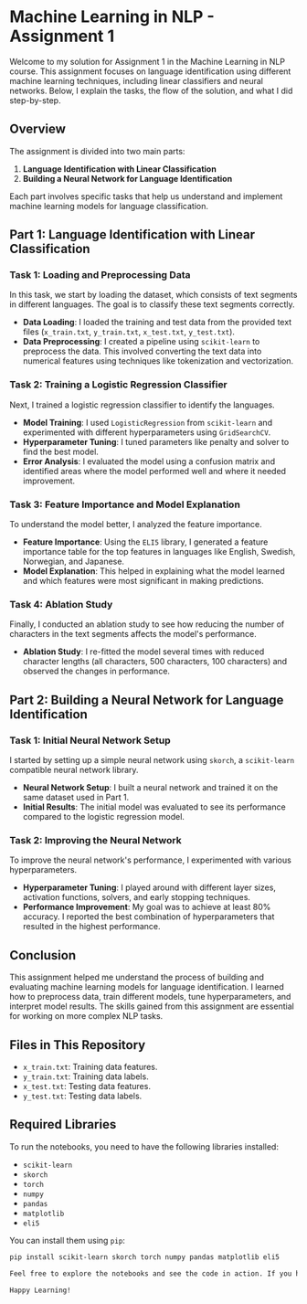 # Machine Learning in NLP - Assignment 1

Welcome to my solution for Assignment 1 in the Machine Learning in NLP course. This assignment focuses on language identification using different machine learning techniques, including linear classifiers and neural networks. Below, I explain the tasks, the flow of the solution, and what I did step-by-step.

## Overview

The assignment is divided into two main parts:
1. **Language Identification with Linear Classification**
2. **Building a Neural Network for Language Identification**

Each part involves specific tasks that help us understand and implement machine learning models for language classification.

## Part 1: Language Identification with Linear Classification

### Task 1: Loading and Preprocessing Data

In this task, we start by loading the dataset, which consists of text segments in different languages. The goal is to classify these text segments correctly.

- **Data Loading**: I loaded the training and test data from the provided text files (`x_train.txt`, `y_train.txt`, `x_test.txt`, `y_test.txt`).
- **Data Preprocessing**: I created a pipeline using `scikit-learn` to preprocess the data. This involved converting the text data into numerical features using techniques like tokenization and vectorization.

### Task 2: Training a Logistic Regression Classifier

Next, I trained a logistic regression classifier to identify the languages.

- **Model Training**: I used `LogisticRegression` from `scikit-learn` and experimented with different hyperparameters using `GridSearchCV`.
- **Hyperparameter Tuning**: I tuned parameters like penalty and solver to find the best model.
- **Error Analysis**: I evaluated the model using a confusion matrix and identified areas where the model performed well and where it needed improvement.

### Task 3: Feature Importance and Model Explanation

To understand the model better, I analyzed the feature importance.

- **Feature Importance**: Using the `ELI5` library, I generated a feature importance table for the top features in languages like English, Swedish, Norwegian, and Japanese.
- **Model Explanation**: This helped in explaining what the model learned and which features were most significant in making predictions.

### Task 4: Ablation Study

Finally, I conducted an ablation study to see how reducing the number of characters in the text segments affects the model's performance.

- **Ablation Study**: I re-fitted the model several times with reduced character lengths (all characters, 500 characters, 100 characters) and observed the changes in performance.

## Part 2: Building a Neural Network for Language Identification

### Task 1: Initial Neural Network Setup

I started by setting up a simple neural network using `skorch`, a `scikit-learn` compatible neural network library.

- **Neural Network Setup**: I built a neural network and trained it on the same dataset used in Part 1.
- **Initial Results**: The initial model was evaluated to see its performance compared to the logistic regression model.

### Task 2: Improving the Neural Network

To improve the neural network's performance, I experimented with various hyperparameters.

- **Hyperparameter Tuning**: I played around with different layer sizes, activation functions, solvers, and early stopping techniques.
- **Performance Improvement**: My goal was to achieve at least 80% accuracy. I reported the best combination of hyperparameters that resulted in the highest performance.

## Conclusion

This assignment helped me understand the process of building and evaluating machine learning models for language identification. I learned how to preprocess data, train different models, tune hyperparameters, and interpret model results. The skills gained from this assignment are essential for working on more complex NLP tasks.

## Files in This Repository

   - `x_train.txt`: Training data features.
  - `y_train.txt`: Training data labels.
  - `x_test.txt`: Testing data features.
  - `y_test.txt`: Testing data labels.

## Required Libraries

To run the notebooks, you need to have the following libraries installed:

- `scikit-learn`
- `skorch`
- `torch`
- `numpy`
- `pandas`
- `matplotlib`
- `eli5`

You can install them using `pip`:

```bash
pip install scikit-learn skorch torch numpy pandas matplotlib eli5

Feel free to explore the notebooks and see the code in action. If you have any questions or suggestions, please let me know!

Happy Learning!

